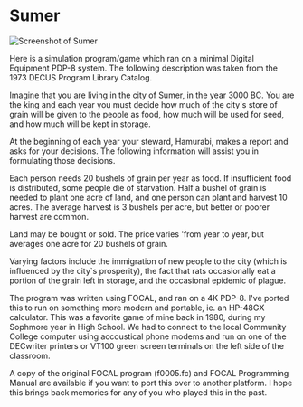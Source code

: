 # Sumer

![Screenshot of Sumer](https://github.com/yeri63-hp48g/Sumer/raw/main/Sumer.png)

Here is a simulation program/game which ran on a minimal Digital Equipment PDP-8 system. The following description was taken from the 1973 DECUS Program Library Catalog.

Imagine that you are living in the city of Sumer, in the year 3000 BC. You are the king and each year you must decide how much of the city's store of grain will be given to the people as food, how much will be used for seed, and how much will be kept in storage.

At the beginning of each year your steward, Hamurabi, makes a report and asks for your decisions. The following information will assist you in formulating those decisions.

Each person needs 20 bushels of grain per year as food. If insufficient food is distributed, some people die of starvation. Half a bushel of grain is needed to plant one acre of land, and one person can plant and harvest 10 acres. The average harvest is 3 bushels per acre, but better or poorer harvest are common.

Land may be bought or sold. The price varies 'from year to year, but averages one acre for 20 bushels of grain.

Varying factors include the immigration of new people to the city (which is influenced by the city`s prosperity), the fact that rats occasionally eat a portion of the grain left in storage, and the occasional epidemic of plague.

The program was written using FOCAL, and ran on a 4K PDP-8. I've ported this to run on something more modern and portable, ie. an HP-48GX calculator. This was a favorite game of mine back in 1980, during my Sophmore year in High School. We had to connect to the local Community College computer using accoustical phone modems and run on one of the DECwriter printers or VT100 green screen terminals on the left side of the classroom.

A copy of the original FOCAL program (f0005.fc) and FOCAL Programming Manual are available if you want to port this over to another platform. I hope this brings back memories for any of you who played this in the past.
